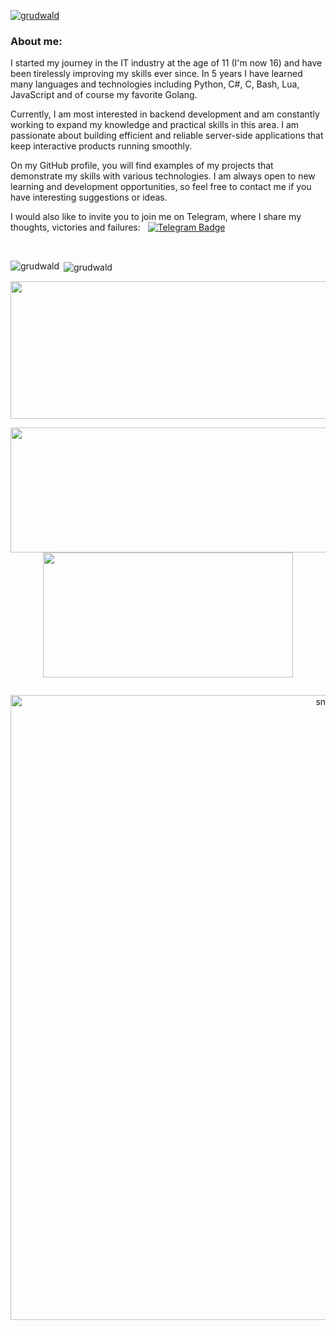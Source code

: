 
<p align="left"> <a href="https://github.com/ryo-ma/github-profile-trophy"><img src="https://github-profile-trophy.vercel.app/?username=grudwald" alt="grudwald" /></a> </p>

### About me:

I started my journey in the IT industry at the age of 11 (I'm now 16) and have been tirelessly improving my skills ever since. In 5 years I have learned many languages and technologies including Python, C#, C, Bash, Lua, JavaScript and of course my favorite Golang.

Currently, I am most interested in backend development and am constantly working to expand my knowledge and practical skills in this area. I am passionate about building efficient and reliable server-side applications that keep interactive products running smoothly.

On my GitHub profile, you will find examples of my projects that demonstrate my skills with various technologies. I am always open to new learning and development opportunities, so feel free to contact me if you have interesting suggestions or ideas.

I would also like to invite you to join me on Telegram, where I share my thoughts, victories and failures: &nbsp;  [![Telegram Badge](https://img.shields.io/badge/Telegram-blue?style=for-the-badge&logo=telegram&logoColor=white)](https://t.me/grudwald_blog)

<br>

<p><img align="left" src="https://github-readme-stats.vercel.app/api/top-langs?username=grudwald&show_icons=true&theme=dark&locale=en&layout=compact" alt="grudwald" /></p>

<p>&nbsp;<img align="center" src="https://github-readme-stats.vercel.app/api?username=grudwald&show_icons=true&theme=dark&locale=en" alt="grudwald" /></p>



<p align="center">
  <img width="800" height="220" src="https://streak-stats.demolab.com?user=sammorozov&theme=highcontrast&hide_border=true&border_radius=5&card_width=800">
</p>




<p align="center">
  <img width="600" height="200" src="https://github-readme-stats.vercel.app/api?username=grudwald&show_icons=true&theme=vision-friendly-dark">
  <img width="400" height="200" src="https://github-readme-stats.vercel.app/api/top-langs/?username=grudwald&size_weight=0.0005&count_weight=0.3&layout=compact&theme=vision-friendly-dark">
</p>
 


<div id="header" align="center">
  <img src="https://komarev.com/ghpvc/?username=grudwald&style=for-the-badge&color=orange" alt=""/>
</div>

<p align="center">
 <img width="1000" src="assets/github-snake.svg" alt="snake"/>
</p>

